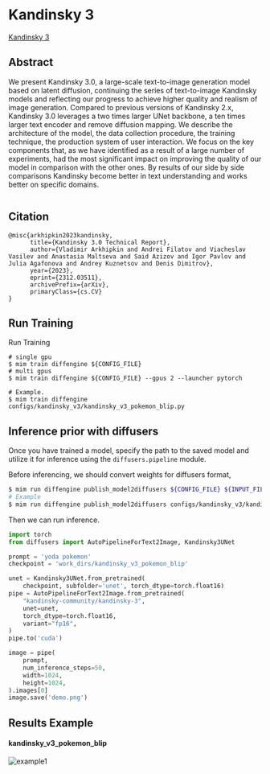 # Kandinsky 3

[Kandinsky 3](https://ai-forever.github.io/Kandinsky-3/)

## Abstract

We present Kandinsky 3.0, a large-scale text-to-image generation model based on latent diffusion, continuing the series of text-to-image Kandinsky models and reflecting our progress to achieve higher quality and realism of image generation. Compared to previous versions of Kandinsky 2.x, Kandinsky 3.0 leverages a two times larger UNet backbone, a ten times larger text encoder and remove diffusion mapping. We describe the architecture of the model, the data collection procedure, the training technique, the production system of user interaction. We focus on the key components that, as we have identified as a result of a large number of experiments, had the most significant impact on improving the quality of our model in comparison with the other ones. By results of our side by side comparisons Kandinsky become better in text understanding and works better on specific domains.

<div align=center>
<img src=""/>
</div>

## Citation

```
@misc{arkhipkin2023kandinsky,
      title={Kandinsky 3.0 Technical Report},
      author={Vladimir Arkhipkin and Andrei Filatov and Viacheslav Vasilev and Anastasia Maltseva and Said Azizov and Igor Pavlov and Julia Agafonova and Andrey Kuznetsov and Denis Dimitrov},
      year={2023},
      eprint={2312.03511},
      archivePrefix={arXiv},
      primaryClass={cs.CV}
}
```

## Run Training

Run Training

```
# single gpu
$ mim train diffengine ${CONFIG_FILE}
# multi gpus
$ mim train diffengine ${CONFIG_FILE} --gpus 2 --launcher pytorch

# Example.
$ mim train diffengine configs/kandinsky_v3/kandinsky_v3_pokemon_blip.py
```

## Inference prior with diffusers

Once you have trained a model, specify the path to the saved model and utilize it for inference using the `diffusers.pipeline` module.

Before inferencing, we should convert weights for diffusers format,

```bash
$ mim run diffengine publish_model2diffusers ${CONFIG_FILE} ${INPUT_FILENAME} ${OUTPUT_DIR} --save-keys ${SAVE_KEYS}
# Example
$ mim run diffengine publish_model2diffusers configs/kandinsky_v3/kandinsky_v3_pokemon_blip.py work_dirs/kandinsky_v3_pokemon_blip/epoch_50.pth work_dirs/kandinsky_v3_pokemon_blip --save-keys unet
```

Then we can run inference.

```py
import torch
from diffusers import AutoPipelineForText2Image, Kandinsky3UNet

prompt = 'yoda pokemon'
checkpoint = 'work_dirs/kandinsky_v3_pokemon_blip'

unet = Kandinsky3UNet.from_pretrained(
    checkpoint, subfolder='unet', torch_dtype=torch.float16)
pipe = AutoPipelineForText2Image.from_pretrained(
    "kandinsky-community/kandinsky-3",
    unet=unet,
    torch_dtype=torch.float16,
    variant="fp16",
)
pipe.to('cuda')

image = pipe(
    prompt,
    num_inference_steps=50,
    width=1024,
    height=1024,
).images[0]
image.save('demo.png')
```

## Results Example

#### kandinsky_v3_pokemon_blip

![example1](<>)
